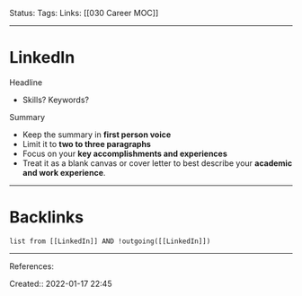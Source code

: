 Status: 
Tags: 
Links: [[030 Career MOC]]
___
# LinkedIn
Headline
- Skills? Keywords?

Summary
-   Keep the summary in **first person voice**
-   Limit it to **two to three paragraphs**
-   Focus on your **key accomplishments and experiences** 
-   Treat it as a blank canvas or cover letter to best describe your **academic and work experience**.
___
# Backlinks
```dataview
list from [[LinkedIn]] AND !outgoing([[LinkedIn]])
```
___
References:

Created:: 2022-01-17 22:45